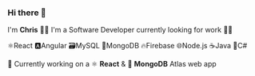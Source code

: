 ### Hi there 👋
I'm **Chris** 🙋‍♂️ I'm a Software Developer currently looking for work 👨‍💻

⚛️React 🅰️Angular 🗃️MySQL 📑MongoDB 🔥Firebase 🌐Node.js ☕Java 🎵C#

🚀 Currently working on a ⚛ **React** & 🍃 **MongoDB** Atlas web app
